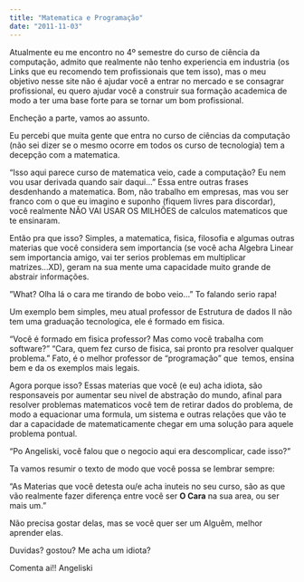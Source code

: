 ```yaml
---
title: "Matematica e Programação"
date: "2011-11-03"
---
```


Atualmente eu me encontro no 4º semestre do curso de ciência da computação, admito que realmente não tenho experiencia em industria (os Links que eu recomendo tem profissionais que tem isso), mas o meu objetivo nesse site não é ajudar você a entrar no mercado e se consagrar profissional, eu quero ajudar você a construir sua formação academica de modo a ter uma base forte para se tornar um bom profissional. 

Encheção a parte, vamos ao assunto. 

Eu percebi que muita gente que entra no curso de ciências da computação (não sei dizer se o mesmo ocorre em todos os curso de tecnologia) tem a decepção com a matematica. 

“Isso aqui parece curso de matematica veio, cade a computação? Eu nem vou usar derivada quando sair daqui...” 
Essa entre outras frases desdenhando a matematica. Bom, não trabalho em empresas, mas vou ser franco com o que eu imagino e suponho (fiquem livres para discordar), você realmente NÃO VAI USAR OS MILHÕES de calculos matematicos que te ensinaram. 

Então pra que isso? Simples, a matematica, fisica, filosofia e algumas outras materias que você considera sem importancia (se você acha Algebra Linear sem importancia amigo, vai ter serios problemas em multiplicar matrizes...XD), geram na sua mente uma capacidade muito grande de abstrair informações. 

”What? Olha lá o cara me tirando de bobo veio...” To falando serio rapa! 

Um exemplo bem simples, meu atual professor de Estrutura de dados II não tem uma graduação tecnologica, ele é formado em fisica. 

“Você é formado em fisica professor? Mas como você trabalha com software?” 
“Cara, quem fez curso de fisica, sai pronto pra resolver qualquer problema.” 
Fato, é o melhor professor de “programação” que  temos, ensina bem e da os exemplos mais legais. 

Agora porque isso? Essas materias que você (e eu) acha idiota, são responsaveis por aumentar seu nivel de abstração do mundo, afinal para resolver problemas matematicos você tem de retirar dados do problema, de modo a equacionar uma formula, um sistema e outras relações que vão te dar a capacidade de matematicamente chegar em uma solução para aquele problema pontual. 

“Po Angeliski, você falou que o negocio aqui era descomplicar, cade isso?” 

Ta vamos resumir o texto de modo que você possa se lembrar sempre: 

“As Materias que você detesta ou/e acha inuteis no seu curso, são as que vão realmente fazer diferença entre você ser **O Cara** na sua area, ou ser mais um.” 

Não precisa gostar delas, mas se você quer ser um Alguêm, melhor aprender elas.


Duvidas? gostou? Me acha um idiota?

Comenta ai!! Angeliski